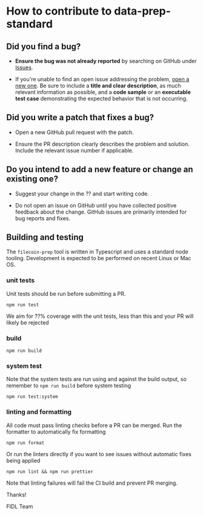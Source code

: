 # How to contribute to data-prep-standard

## **Did you find a bug?**

* **Ensure the bug was not already reported** by searching on GitHub under [Issues](https://github.com/fidlabs/data-prep-standard/issues).

* If you're unable to find an open issue addressing the problem, [open a new one](https://github.com/fidlabs/data-prep-standard/issues/new). Be sure to include a **title and clear description**, as much relevant information as possible, and a **code sample** or an **executable test case** demonstrating the expected behavior that is not occurring.

## **Did you write a patch that fixes a bug?**

* Open a new GitHub pull request with the patch.

* Ensure the PR description clearly describes the problem and solution. Include the relevant issue number if applicable.

## **Do you intend to add a new feature or change an existing one?**

* Suggest your change in the ?? and start writing code.

* Do not open an issue on GitHub until you have collected positive feedback about the change. GitHub issues are primarily intended for bug reports and fixes.

## Building and testing

The `filecoin-prep` tool is written in Typescript and uses a standard node tooling.  Development is expected to be performed on recent Linux or Mac OS.

### unit tests

Unit tests should be run before submitting a PR.

`npm run test`

We aim for ??% coverage with the unit tests, less than this and your PR will likely be rejected

### build

`npm run build`

### system test

Note that the system tests are run using and against the build output, so remember to `npm run build` before system testing

`npm run test:system`

### linting and formatting

All code must pass linting checks before a PR can be merged.  Run the formatter to automatically fix formatting

`npm run format`

Or run the linters directly if you want to see issues without automatic fixes being applied

`npm run lint && npm run prettier`

Note that linting failures will fail the CI build and prevent PR merging.



Thanks!

FIDL Team
